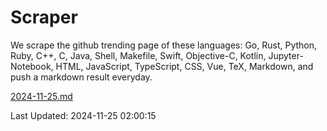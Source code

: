 # Scraper

We scrape the github trending page of these languages: Go, Rust, Python, Ruby, C++, C, Java, Shell, Makefile, Swift, Objective-C, Kotlin, Jupyter-Notebook, HTML, JavaScript, TypeScript, CSS, Vue, TeX, Markdown, and push a markdown result everyday.

[2024-11-25.md](https://github.com/cumthxy/github-trending-backup/blob/master/2024-11-25.md)

Last Updated: 2024-11-25 02:00:15